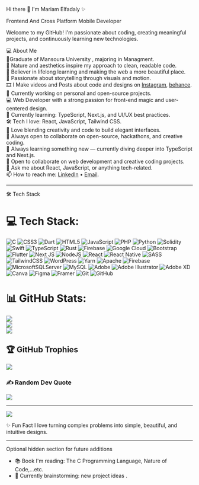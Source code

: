  Hi there 👋 I'm Mariam Elfadaly ✨
 
Frontend And Cross Platform Mobile Developer

Welcome to my GitHub! I'm passionate about coding, creating meaningful projects, and continuously learning new technologies.

💻 About Me<br/>
🧠Graduate of Mansoura University , majoring in Managment.<br/>
🪻 Nature and aesthetics inspire my approach to clean, readable code.<br/>
​🌌​ Believer in lifelong learning and making the web a more beautiful place.<br/>
🎥 Passionate about storytelling through visuals and motion.<br/>
🎞️ I Make videos and Posts about code and designs on [Instagram](www.instagram.com), [behance](www.behance.com).<br/>
🔭 Currently working on personal and open-source projects.<br/>
💻 Web Developer with a strong passion for front-end magic and user-centered design.<br/>
🌱 Currently learning: TypeScript, Next.js, and UI/UX best practices.<br/>
🛠️ Tech I love: React, JavaScript, Tailwind CSS.<br/>
🎨 Love blending creativity and code to build elegant interfaces.<br/>
🤝 Always open to collaborate on open-source, hackathons, and creative coding.<br/>
🌱 Always learning something new — currently diving deeper into TypeScript and Next.js.<br/>
👯 Open to collaborate on web development and creative coding projects.<br/>
💬 Ask me about React, JavaScript, or anything tech-related.<br/>
📫 How to reach me: [LinkedIn](www.linkedin.com/in/mariam-elfadaly1) • [Email](mailto:MariamELfadalyy@gmail.com).<br/>

____________________________________________________________________________________________________________________________________________________________________________________________________________________

🛠️ Tech Stack


# 💻 Tech Stack:
![C](https://img.shields.io/badge/c-%2300599C.svg?style=flat&logo=c&logoColor=white) ![CSS3](https://img.shields.io/badge/css3-%231572B6.svg?style=flat&logo=css3&logoColor=white) ![Dart](https://img.shields.io/badge/dart-%230175C2.svg?style=flat&logo=dart&logoColor=white) ![HTML5](https://img.shields.io/badge/html5-%23E34F26.svg?style=flat&logo=html5&logoColor=white) ![JavaScript](https://img.shields.io/badge/javascript-%23323330.svg?style=flat&logo=javascript&logoColor=%23F7DF1E) ![PHP](https://img.shields.io/badge/php-%23777BB4.svg?style=flat&logo=php&logoColor=white) ![Python](https://img.shields.io/badge/python-3670A0?style=flat&logo=python&logoColor=ffdd54) ![Solidity](https://img.shields.io/badge/Solidity-%23363636.svg?style=flat&logo=solidity&logoColor=white) ![Swift](https://img.shields.io/badge/swift-F54A2A?style=flat&logo=swift&logoColor=white) ![TypeScript](https://img.shields.io/badge/typescript-%23007ACC.svg?style=flat&logo=typescript&logoColor=white) ![Rust](https://img.shields.io/badge/rust-%23000000.svg?style=flat&logo=rust&logoColor=white) ![Firebase](https://img.shields.io/badge/firebase-%23039BE5.svg?style=flat&logo=firebase) ![Google Cloud](https://img.shields.io/badge/GoogleCloud-%234285F4.svg?style=flat&logo=google-cloud&logoColor=white) ![Bootstrap](https://img.shields.io/badge/bootstrap-%238511FA.svg?style=flat&logo=bootstrap&logoColor=white) ![Flutter](https://img.shields.io/badge/Flutter-%2302569B.svg?style=flat&logo=Flutter&logoColor=white) ![Next JS](https://img.shields.io/badge/Next-black?style=flat&logo=next.js&logoColor=white) ![NodeJS](https://img.shields.io/badge/node.js-6DA55F?style=flat&logo=node.js&logoColor=white) ![React](https://img.shields.io/badge/react-%2320232a.svg?style=flat&logo=react&logoColor=%2361DAFB) ![React Native](https://img.shields.io/badge/react_native-%2320232a.svg?style=flat&logo=react&logoColor=%2361DAFB) ![SASS](https://img.shields.io/badge/SASS-hotpink.svg?style=flat&logo=SASS&logoColor=white) ![TailwindCSS](https://img.shields.io/badge/tailwindcss-%2338B2AC.svg?style=flat&logo=tailwind-css&logoColor=white) ![WordPress](https://img.shields.io/badge/WordPress-%23117AC9.svg?style=flat&logo=WordPress&logoColor=white) ![Yarn](https://img.shields.io/badge/yarn-%232C8EBB.svg?style=flat&logo=yarn&logoColor=white) ![Apache](https://img.shields.io/badge/apache-%23D42029.svg?style=flat&logo=apache&logoColor=white) ![Firebase](https://img.shields.io/badge/firebase-a08021?style=flat&logo=firebase&logoColor=ffcd34) ![MicrosoftSQLServer](https://img.shields.io/badge/Microsoft%20SQL%20Server-CC2927?style=flat&logo=microsoft%20sql%20server&logoColor=white) ![MySQL](https://img.shields.io/badge/mysql-4479A1.svg?style=flat&logo=mysql&logoColor=white) ![Adobe](https://img.shields.io/badge/adobe-%23FF0000.svg?style=flat&logo=adobe&logoColor=white) ![Adobe Illustrator](https://img.shields.io/badge/adobe%20illustrator-%23FF9A00.svg?style=flat&logo=adobe%20illustrator&logoColor=white) ![Adobe XD](https://img.shields.io/badge/Adobe%20XD-470137?style=flat&logo=Adobe%20XD&logoColor=#FF61F6) ![Canva](https://img.shields.io/badge/Canva-%2300C4CC.svg?style=flat&logo=Canva&logoColor=white) ![Figma](https://img.shields.io/badge/figma-%23F24E1E.svg?style=flat&logo=figma&logoColor=white) ![Framer](https://img.shields.io/badge/Framer-black?style=flat&logo=framer&logoColor=blue) ![Git](https://img.shields.io/badge/git-%23F05033.svg?style=flat&logo=git&logoColor=white) ![GitHub](https://img.shields.io/badge/github-%23121011.svg?style=flat&logo=github&logoColor=white)
# 📊 GitHub Stats:
![](https://github-readme-stats.vercel.app/api?username=MariamElfadaly&theme=cobalt&hide_border=true&include_all_commits=false&count_private=false)<br/>
![](https://nirzak-streak-stats.vercel.app/?user=MariamElfadaly&theme=cobalt&hide_border=true)<br/>
![](https://github-readme-stats.vercel.app/api/top-langs/?username=MariamElfadaly&theme=cobalt&hide_border=true&include_all_commits=false&count_private=false&layout=compact)

## 🏆 GitHub Trophies
![](https://github-profile-trophy.vercel.app/?username=MariamElfadaly&theme=radical&no-frame=false&no-bg=true&margin-w=4)

### ✍️ Random Dev Quote
![](https://quotes-github-readme.vercel.app/api?type=horizontal&theme=radical)

---
[![](https://visitcount.itsvg.in/api?id=MariamElfadaly&icon=0&color=0)](https://visitcount.itsvg.in)

<!-- Proudly created with GPRM ( https://gprm.itsvg.in ) -->



✨ Fun Fact
I love turning complex problems into simple, beautiful, and intuitive designs.

____________________________________________________________________________________________________________________________________________________________________________________________________________________



Optional hidden section for future additions
- 📚 Book I'm reading: The C Programming Language, Nature of Code,...etc.<br/>
- 🧠 Currently brainstorming: new project ideas .<br/>


